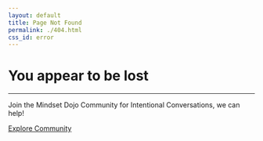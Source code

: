 ```yaml
---
layout: default
title: Page Not Found
permalink: ./404.html
css_id: error
---
```


<h1>You appear to be lost</h1>
<hr>
<p>Join the Mindset Dojo Community for Intentional Conversations, we can help!</p>
<div class="md-cta-group">
    <a href="./community">Explore Community</a>
</div>